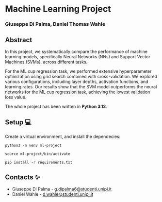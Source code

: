 # Machine Learning Project
### Giuseppe Di Palma, Daniel Thomas Wahle

## Abstract

In this project, we systematically compare the performance of machine learning models, specifically Neural Networks (NNs) and Support Vector Machines (SVMs), across different tasks.

For the ML cup regression task, we performed extensive hyperparameter optimization using grid search combined with cross-validation. We explored various configurations, including layer depths, activation functions, and learning rates. Our results show that the SVM model outperforms the neural networks for the ML cup regression task, achieving the lowest validation loss value. 

The whole project has been written in **Python 3.12**.

## Setup 💻
Create a virtual environment, and install the dependecies:

```
python3 -m venv ml-project

source ml-project/bin/activate

pip install -r requirements.txt
```

## Contacts ✨

 - Giuseppe Di Palma - g.dipalma6@studenti.unipi.it
 - Daniel Wahle - d.wahle@studenti.unipi.it